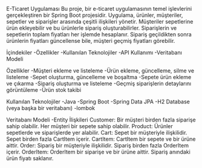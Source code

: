 E-Ticaret Uygulaması
Bu proje, bir e-ticaret uygulamasının temel işlevlerini gerçekleştiren bir Spring Boot projesidir. 
Uygulama, ürünler, müşteriler, sepetler ve siparişler arasında çeşitli ilişkileri yönetir. Müşteriler sepetlerine ürün ekleyebilir ve bu ürünlerle sipariş oluşturabilirler. 
Siparişlerin ve sepetlerin toplam fiyatları her işlemde hesaplanır. Sipariş geçildikten sonra ürünlerin fiyatları güncellense bile, müşteri geçmiş fiyatları görebilir.

İçindekiler
-Özellikler
-Kullanılan Teknolojiler
-API Kullanımı
-Veritabanı Modeli

Özellikler
-Müşteri ekleme ve listeleme
-Ürün ekleme, güncelleme, silme ve listeleme
-Sepet oluşturma, güncelleme ve boşaltma
-Sepete ürün ekleme ve çıkarma
-Sipariş oluşturma ve listeleme
-Geçmiş siparişlerin detaylarını görüntüleme
-Ürün stok takibi

Kullanılan Teknolojiler
-Java
-Spring Boot
-Spring Data JPA
-H2 Database (veya başka bir veritabanı)
-lombok

Veritabanı Modeli
-Entity İlişkileri
Customer:
  Bir müşteri birden fazla siparişe sahip olabilir.
  Her müşteri bir sepete sahip olabilir.
Product:
  Ürünler sepetlerde ve siparişlerde yer alabilir.
Cart:
  Sepet bir müşteriyle ilişkilidir.
  Sepet birden fazla CartItem içerir.
CartItem:
  CartItem bir sepete ve bir ürüne aittir.
Order:
  Sipariş bir müşteriyle ilişkilidir.
  Sipariş birden fazla OrderItem içerir.
OrderItem:
  OrderItem bir siparişe ve bir ürüne aittir.
  Sipariş anındaki ürün fiyatı saklanır.
